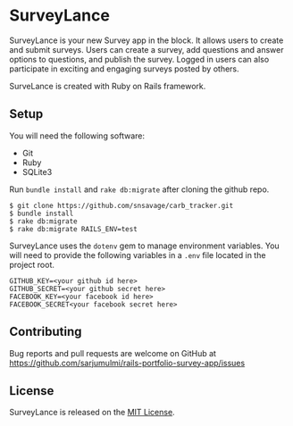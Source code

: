# SurveyLance

SurveyLance is your new Survey app in the block. It allows users to create and submit surveys.
Users can create a survey, add questions and answer options to questions, and publish the survey.
Logged in users can also participate in exciting and engaging surveys posted by others.

SurveLance is created with Ruby on Rails framework.

## Setup

You will need the following software:

* Git
* Ruby
* SQLite3

Run ```bundle install``` and ```rake db:migrate``` after cloning the github repo.

```
$ git clone https://github.com/snsavage/carb_tracker.git
$ bundle install
$ rake db:migrate
$ rake db:migrate RAILS_ENV=test
```

SurveyLance uses the ```dotenv``` gem to manage environment variables.  You will need to provide the following variables in a ```.env``` file located in the project root.

```
GITHUB_KEY=<your github id here>
GITHUB_SECRET=<your github secret here>
FACEBOOK_KEY=<your facebook id here>
FACEBOOK_SECRET<your facebook secret here>
```
## Contributing
Bug reports and pull requests are welcome on GitHub at https://github.com/sarjumulmi/rails-portfolio-survey-app/issues

## License

SurveyLance is released on the [MIT License](./LICENSE).
